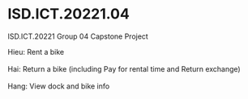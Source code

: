 # ISD.ICT.20221.04
ISD.ICT.20221 Group 04 Capstone Project

Hieu: Rent a bike\
<br/>
Hai: Return a bike (including Pay for rental time and Return exchange)\
<br/>
Hang: View dock and bike info
